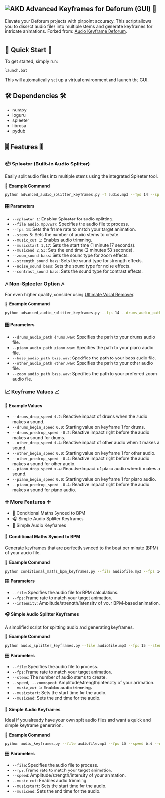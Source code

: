 
## ![AKD](https://github.com/FeelTheFonk/AudioKeyframeDeforum_GUI/assets/134219563/8752374b-6e74-46cf-b625-fbd58216f525) Advanced Keyframes for Deforum (GUI) 🎵

Elevate your Deforum projects with pinpoint accuracy. This script allows you to dissect audio files into multiple stems and generate keyframes for intricate animations. Forked from: [Audio Keyframe Deforum](https://github.com/nicolai256/audio_keyframe_deforum_DD_0.5).
#

## 🚀 Quick Start 🚀

To get started, simply run:

```
launch.bat
```

This will automatically set up a virtual environment and launch the GUI.


## 🛠 Dependencies 🛠

- numpy
- loguru
- spleeter
- librosa
- pydub


## 🎚 Features 🎚

### 📦 Spleeter (Built-in Audio Splitter)

Easily split audio files into multiple stems using the integrated Spleeter tool.

🔧 **Example Command**

```bash
python advanced_audio_splitter_keyframes.py -f audio.mp3 --fps 14 --spleeter 1
```

#### 🎛 Parameters

- `--spleeter 1`: Enables Spleeter for audio splitting.
- `--file audio.mp3/wav`: Specifies the audio file to process.
- `--fps 14`: Sets the frame rate to match your target animation.
- `--stems 5`: Sets the number of audio stems to create.
- `--music_cut 1`: Enables audio trimming.
- `--musicstart 1,17`: Sets the start time (1 minute 17 seconds).
- `--musicend 2,53`: Sets the end time (2 minutes 53 seconds).
- `--zoom_sound bass`: Sets the sound type for zoom effects.
- `--strength_sound bass`: Sets the sound type for strength effects.
- `--noise_sound bass`: Sets the sound type for noise effects.
- `--contrast_sound bass`: Sets the sound type for contrast effects.
  

### 🎶 Non-Spleeter Option 🎶

For even higher quality, consider using [Ultimate Vocal Remover](https://github.com/Anjok07/ultimatevocalremovergui).

🔧 **Example Command**

```bash
python advanced_audio_splitter_keyframes.py --fps 14 --drums_audio_path drums.wav --zoom_audio_path bass.wav
```

#### 🎛 Parameters

- `--drums_audio_path drums.wav`: Specifies the path to your drums audio file.
- `--piano_audio_path piano.wav`: Specifies the path to your piano audio file.
- `--bass_audio_path bass.wav`: Specifies the path to your bass audio file.
- `--other_audio_path other.wav`: Specifies the path to your other audio file.
- `--zoom_audio_path bass.wav`: Specifies the path to your preferred zoom audio file.


### 📈 Keyframe Values 📈

#### 🔧 Example Values

- `--drums_drop_speed 0.2`: Reactive impact of drums when the audio makes a sound.
- `--drums_begin_speed 0.0`: Starting value on keyframe 1 for drums.
- `--drums_predrop_speed -0.2`: Reactive impact right before the audio makes a sound for drums.
- `--other_drop_speed 0.4`: Reactive impact of other audio when it makes a sound.
- `--other_begin_speed 0.0`: Starting value on keyframe 1 for other audio.
- `--other_predrop_speed -0.4`: Reactive impact right before the audio makes a sound for other audio.
- `--piano_drop_speed 0.4`: Reactive impact of piano audio when it makes a sound.
- `--piano_begin_speed 0.0`: Starting value on keyframe 1 for piano audio.
- `--piano_predrop_speed -0.4`: Reactive impact right before the audio makes a sound for piano audio.


### ➕ More Features ➕

- 🔣 Conditional Maths Synced to BPM
- 🎧 Simple Audio Splitter Keyframes
- 🎤 Simple Audio Keyframes

#### 🔣 Conditional Maths Synced to BPM

Generate keyframes that are perfectly synced to the beat per minute (BPM) of your audio file.

🔧 **Example Command**

```bash
python conditional_maths_bpm_keyframes.py --file audiofile.mp3 --fps 14 --intensity 2
```

🎛 **Parameters**

- `--file`: Specifies the audio file for BPM calculations.
- `--fps`: Frame rate to match your target animation.
- `--intensity`: Amplitude/strength/intensity of your BPM-based animation.

#### 🎧 Simple Audio Splitter Keyframes

A simplified script for splitting audio and generating keyframes.

🔧 **Example Command**

```bash
python audio_splitter_keyframes.py --file audiofile.mp3 --fps 15 --stems 5 --speed 0.4 --zoomspeed 5 --music_cut 1 --musicstart 1,10 --musicend 2,50
```

🎛 **Parameters**

- `--file`: Specifies the audio file to process.
- `--fps`: Frame rate to match your target animation.
- `--stems`: The number of audio stems to create.
- `--speed, --zoomspeed`: Amplitude/strength/intensity of your animation.
- `--music_cut 1`: Enables audio trimming.
- `--musicstart`: Sets the start time for the audio.
- `--musicend`: Sets the end time for the audio.

#### 🎤 Simple Audio Keyframes

Ideal if you already have your own split audio files and want a quick and simple keyframe generation.

🔧 **Example Command**

```bash
python audio_keyframes.py --file audiofile.mp3 --fps 15 --speed 0.4 --music_cut true --musicstart 1,10 --musicend 2,50
```

🎛 **Parameters**

- `--file`: Specifies the audio file to process.
- `--fps`: Frame rate to match your target animation.
- `--speed`: Amplitude/strength/intensity of your animation.
- `--music_cut`: Enables audio trimming.
- `--musicstart`: Sets the start time for the audio.
- `--musicend`: Sets the end time for the audio.

#
